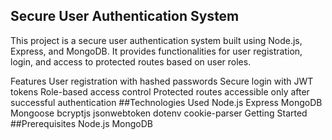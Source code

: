## Secure User Authentication System
This project is a secure user authentication system built using Node.js, Express, and MongoDB. It provides functionalities for user registration, login, and access to protected routes based on user roles.

Features
User registration with hashed passwords
Secure login with JWT tokens
Role-based access control
Protected routes accessible only after successful authentication
##Technologies Used
Node.js
Express
MongoDB
Mongoose
bcryptjs
jsonwebtoken
dotenv
cookie-parser
Getting Started
##Prerequisites
Node.js
MongoDB
